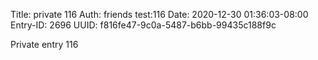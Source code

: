 Title: private 116
Auth: friends test:116
Date: 2020-12-30 01:36:03-08:00
Entry-ID: 2696
UUID: f816fe47-9c0a-5487-b6bb-99435c188f9c

Private entry 116